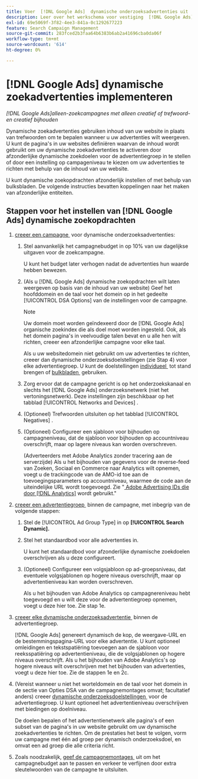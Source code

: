 ```yaml
---
title: Voer  [!DNL Google Ads]  dynamische onderzoeksadvertenties uit
description: Leer over het werkschema voor vestiging  [!DNL Google Ads]  dynamische onderzoeksadvertenties.
exl-id: 69e5069f-3f82-4ee3-841a-0c1292677223
feature: Search Campaign Management
source-git-commit: 283fced2b3faa64b6383b6ab2a41696cba0da06f
workflow-type: tm+mt
source-wordcount: '614'
ht-degree: 0%

---
```


# [!DNL Google Ads] dynamische zoekadvertenties implementeren

*[!DNL Google Ads]alleen-zoekcampagnes met alleen creatief of trefwoord- en creatief bijhouden*

Dynamische zoekadvertenties gebruiken inhoud van uw website in plaats van trefwoorden om te bepalen wanneer u uw advertenties wilt weergeven. U kunt de pagina&#39;s in uw websites definiëren waarvan de inhoud wordt gebruikt om uw dynamische zoekadvertenties te activeren door afzonderlijke dynamische zoekdoelen voor de advertentiegroep in te stellen of door een instelling op campageniveau te kiezen om uw advertenties te richten met behulp van de inhoud van uw website.

U kunt dynamische zoekopdrachten afzonderlijk instellen of met behulp van bulksbladen. De volgende instructies bevatten koppelingen naar het maken van afzonderlijke entiteiten.

## Stappen voor het instellen van [!DNL Google Ads] dynamische zoekopdrachten

1. [&#x200B; creeer een campagne &#x200B;](/help/search-social-commerce/campaign-management/campaigns/campaign-manage.md) voor dynamische onderzoeksadvertenties:

   1. Stel aanvankelijk het campagnebudget in op 10% van uw dagelijkse uitgaven voor de zoekcampagne.

      U kunt het budget later verhogen nadat de advertenties hun waarde hebben bewezen.

   1. (Als u [!DNL Google Ads] dynamische zoekopdrachten wilt laten weergeven op basis van de inhoud van uw website) Geef het hoofddomein en de taal voor het domein op in het gedeelte [!UICONTROL DSA Options] van de instellingen voor de campagne.

      >[!NOTE]
      >
      >Uw domein moet worden geïndexeerd door de [!DNL Google Ads] organische zoekindex die als doel moet worden ingesteld. Ook, als het domein pagina&#39;s in veelvoudige talen bevat en u alle hen wilt richten, creeer een afzonderlijke campagne voor elke taal.

      Als u uw websitedomein niet gebruikt om uw advertenties te richten, creeer dan dynamische onderzoeksdoelstellingen (zie Stap 4) voor elke advertentiegroep. U kunt de doelstellingen [&#x200B; individueel &#x200B;](/help/search-social-commerce/campaign-management/campaigns/dynamic-search-target-manage.md) tot stand brengen of [&#x200B; bulkbladen &#x200B;](/help/search-social-commerce/campaign-management/bulksheets/bulksheet-about.md) gebruiken.

   1. Zorg ervoor dat de campagne gericht is op het onderzoekskanaal en slechts het [!DNL Google Ads] onderzoeksnetwerk (niet het vertoningsnetwerk). Deze instellingen zijn beschikbaar op het tabblad [!UICONTROL Networks and Devices] .

   1. (Optioneel) Trefwoorden uitsluiten op het tabblad [!UICONTROL Negatives] .

   1. (Optioneel) Configureer een sjabloon voor bijhouden op campagneniveau, dat de sjabloon voor bijhouden op accountniveau overschrijft, maar op lagere niveaus kan worden overschreven.

      (Adverteerders met Adobe Analytics zonder tracering aan de serverzijde) Als u het bijhouden van gegevens voor de reverse-feed van Zoeken, Sociaal en Commerce naar Analytics wilt opnemen, voegt u de trackingcode van de AMO-id toe aan de toevoegingsparameters op accountniveau, waarmee de code aan de uiteindelijke URL wordt toegevoegd. Zie &quot;[&#x200B; Adobe Advertising IDs die door  [!DNL Analytics]](/help/integrations/analytics/ids.md) wordt gebruikt.&quot;

1. [&#x200B; creeer een advertentiegroep &#x200B;](/help/search-social-commerce/campaign-management/campaigns/ad-group-manage.md) binnen de campagne, met inbegrip van de volgende stappen:

   1. Stel de [!UICONTROL Ad Group Type] in op **[!UICONTROL Search Dynamic].**

   1. Stel het standaardbod voor alle advertenties in.

      U kunt het standaardbod voor afzonderlijke dynamische zoekdoelen overschrijven als u deze configureert.

   1. (Optioneel) Configureer een volgsjabloon op ad-groepsniveau, dat eventuele volgsjablonen op hogere niveaus overschrijft, maar op advertentieniveau kan worden overschreven.

      Als u het bijhouden van Adobe Analytics op campagnereniveau hebt toegevoegd en u wilt deze voor de advertentiegroep opnemen, voegt u deze hier toe. Zie stap 1e.

1. [&#x200B; creeer elke dynamische onderzoeksadvertentie &#x200B;](/help/search-social-commerce/campaign-management/campaigns/ad-manage.md) binnen de advertentiegroep.

   [!DNL Google Ads] genereert dynamisch de kop, de weergave-URL en de bestemmingspagina-URL voor elke advertentie. U kunt optioneel omleidingen en tekstspatiëring toevoegen aan de sjabloon voor reeksspatiëring op advertentieniveau, die de volgsjablonen op hogere niveaus overschrijft.
Als u het bijhouden van Adobe Analytics&#39;s op hogere niveaus wilt overschrijven met het bijhouden van advertenties, voegt u deze hier toe. Zie de stappen 1e en 2c.

1. (Vereist wanneer u niet het worteldomein en de taal voor het domein in de sectie van Opties DSA van de campagnemontages omvat; facultatief anders) creeer [&#x200B; dynamische onderzoeksdoelstellingen &#x200B;](/help/search-social-commerce/campaign-management/campaigns/dynamic-search-target-manage.md) voor de advertentiegroep. U kunt optioneel het advertentieniveau overschrijven met biedingen op doelniveau.

   De doelen bepalen of het advertentienetwerk alle pagina&#39;s of een subset van de pagina&#39;s in uw website gebruikt om uw dynamische zoekadvertenties te richten. Om de prestaties het best te volgen, vorm uw campagne met één ad groep per dynamisch onderzoeksdoel, en omvat een ad groep die alle criteria richt.

1. Zoals noodzakelijk, [&#x200B; geef de campagnemontages &#x200B;](/help/search-social-commerce/campaign-management/campaigns/campaign-manage.md) uit om het campagnebudget aan te passen en verkeer te verfijnen door extra sleutelwoorden van de campagne te uitsluiten.
